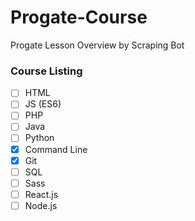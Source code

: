 # Progate-Course
Progate Lesson Overview by Scraping Bot

### Course Listing
- [ ] HTML
- [ ] JS (ES6)
- [ ] PHP
- [ ] Java
- [ ] Python
- [x] Command Line
- [x] Git
- [ ] SQL
- [ ] Sass
- [ ] React.js
- [ ] Node.js
